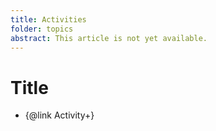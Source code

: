 ```yaml
---
title: Activities
folder: topics
abstract: This article is not yet available.
---
```


# Title

- {@link Activity+}
